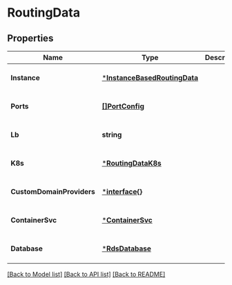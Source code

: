 # RoutingData

## Properties
Name | Type | Description | Notes
------------ | ------------- | ------------- | -------------
**Instance** | [***InstanceBasedRoutingData**](InstanceBasedRoutingData.md) |  | [optional] [default to null]
**Ports** | [**[]PortConfig**](PortConfig.md) |  | [optional] [default to null]
**Lb** | **string** |  | [optional] [default to null]
**K8s** | [***RoutingDataK8s**](RoutingData_k8s.md) |  | [optional] [default to null]
**CustomDomainProviders** | [***interface{}**](interface{}.md) |  | [optional] [default to null]
**ContainerSvc** | [***ContainerSvc**](ContainerSvc.md) |  | [optional] [default to null]
**Database** | [***RdsDatabase**](RDSDatabase.md) |  | [optional] [default to null]

[[Back to Model list]](../README.md#documentation-for-models) [[Back to API list]](../README.md#documentation-for-api-endpoints) [[Back to README]](../README.md)

